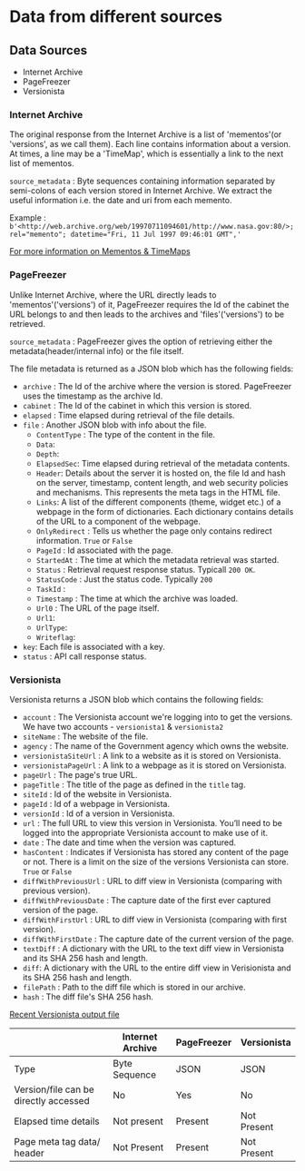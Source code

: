 # Data from different sources

## Data Sources
* Internet Archive
* PageFreezer
* Versionista

### Internet Archive
The original response from the Internet Archive is a list of 'mementos'(or 'versions', as we call them). Each line contains information about a version. At times, a line may be a 'TimeMap', which is essentially a link to the next list of mementos.


`source_metadata` : Byte sequences containing information separated by semi-colons of each version stored in Internet Archive. 
We extract the useful information i.e. the date and uri from each memento.

Example :
`b'<http://web.archive.org/web/19970711094601/http://www.nasa.gov:80/>; rel="memento"; datetime="Fri, 11 Jul 1997 09:46:01 GMT",'`

[For more information on Mementos & TimeMaps](http://mementoweb.org/guide/quick-intro/)

### PageFreezer

Unlike Internet Archive, where the URL directly leads to 'mementos'('versions') of it, PageFreezer requires the Id of the cabinet the URL belongs to and then leads to the archives and 'files'('versions') to be retrieved. 

`source_metadata` : PageFreezer gives the option of retrieving either the metadata(header/internal info) or the file itself.

The file metadata is returned as a JSON blob which has the following fields:
- `archive` : The Id of the archive where the version is stored. PageFreezer uses the timestamp as the archive Id.
- `cabinet` : The Id of the cabinet in which this version is stored.
-  `elapsed` : Time elapsed during retrieval of the file details.
-  `file` : Another JSON blob with info about the file.
    - `ContentType` : The type of the content in the file.
   - `Data`:  
   - `Depth`: 
   - `ElapsedSec`: Time elapsed during retrieval of the metadata contents.
   - `Header`: Details about the server it is hosted on, the file Id and hash on the server, timestamp, content length, and web security policies and mechanisms. This represents the meta tags in the HTML file.
   - `Links`: A list of the different components (theme, widget etc.) of a webpage in the form of dictionaries. Each dictionary contains details of the URL to a component of the webpage.
   - `OnlyRedirect` : Tells us whether the page only contains redirect information. `True` or `False`
   - `PageId` : Id associated with the page.
   - `StartedAt` : The time at which the metadata retrieval was started.
   - `Status` : Retrieval request response status. Typicall `200 OK`.
   - `StatusCode` : Just the status code. Typically `200`
   - `TaskId` : 
   - `Timestamp` : The time at which the archive was loaded.
   - `Url0` : The URL of the page itself. 
   - `Url1`: 
   - `UrlType`: 
   - `Writeflag`: 
- `key`: Each file is associated with a key.
- `status` : API call response status.

### Versionista

Versionista returns a JSON blob which contains the following fields:
- `account` : The Versionista account we're logging into to get the versions. We have two accounts - `versionista1` & `versionista2`
- `siteName` : The website of the file.
- `agency` : The name of the Government agency which owns the website.
- `versionistaSiteUrl` : A link to a website as it is stored on Versionista.
- `versionistaPageUrl` : A link to a webpage as it is stored on Versionista.
- `pageUrl` : The page's true URL.
- `pageTitle` : The title of the page as defined in the `title` tag.
- `siteId` : Id of the website in Versionista. 
- `pageId` : Id of a webpage in Versionista.
- `versionId` : Id of a version in Versionista.
- `url` : The full URL to view this version in Versionista. You’ll need to be logged into the appropriate Versionista account to make use of it.
- `date` : The date and time when the version was captured.
- `hasContent` : Indicates if Versionista has stored any content of the page or not. There is a limit on the size of the versions Versionista can store. `True` or `False`
- `diffWithPreviousUrl` : URL to diff view in Versionista (comparing with previous version).
- `diffWithPreviousDate` : The capture date of the first ever captured version of the page.
- `diffWithFirstUrl` : URL to diff view in Versionista (comparing with first version). 
- `diffWithFirstDate` : The capture date of the current version of the page. 
- `textDiff` : A dictionary with the URL to the text diff view in Versionista and its SHA 256 hash and length.
- `diff`: A dictionary with the URL to the entire diff view in Verisionista and its SHA 256 hash and length.
- `filePath` : Path to the diff file which is stored in our archive.
-  `hash` : The diff file's SHA 256 hash.

[Recent Versionista output file](https://s3-us-west-2.amazonaws.com/edgi-versionista-archive/versionista1/metadata-2017-06-20T00%3A00Z.json)

| | Internet Archive | PageFreezer | Versionista |
| -------- | -------- | -------- | -------- |
| Type     |     Byte Sequence | JSON     | JSON     |
| Version/file can be directly accessed     |No      | Yes     | No     |
| Elapsed time details     |    Not present  | Present     | Not Present     |
| Page meta tag data/ header     |    Not Present  | Present     | Not Present     |
